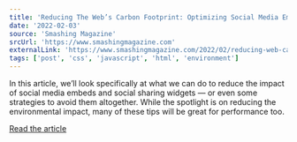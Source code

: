 ```yaml
---
title: 'Reducing The Web’s Carbon Footprint: Optimizing Social Media Embeds'
date: '2022-02-03'
source: 'Smashing Magazine'
srcUrl: 'https://www.smashingmagazine.com'
externalLink: 'https://www.smashingmagazine.com/2022/02/reducing-web-carbon-footprint-optimizing-social-media-embeds/'
tags: ['post', 'css', 'javascript', 'html', 'environment']
---
```


In this article, we’ll look specifically at what we can do to reduce the impact of social media embeds and social sharing widgets — or even some strategies to avoid them altogether. While the spotlight is on reducing the environmental impact, many of these tips will be great for performance too.

[Read the article](https://www.smashingmagazine.com/2022/02/reducing-web-carbon-footprint-optimizing-social-media-embeds/)

